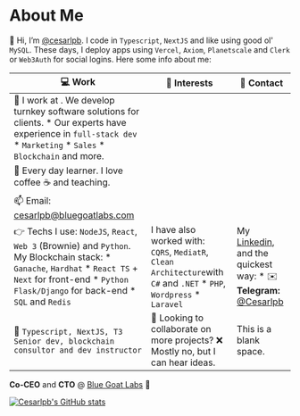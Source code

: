# About Me 
👋 Hi, I’m [@cesarlpb](https://github.com/cesarlpb). I code in `Typescript`, `NextJS` and like using good ol' `MySQL`. These days, I deploy apps using `Vercel`, `Axiom`, `Planetscale` and `Clerk` or `Web3Auth` for social logins. Here some info about me:

| 💻 Work | 🐶 Interests| 📱 Contact
|---|---|---|
| 🐐 I work at . We develop turnkey software solutions for clients. * Our experts have experience in `full-stack dev` * `Marketing` * `Sales` * `Blockchain` and more. 
| 👀 Every day learner. I love coffee ☕ and teaching. 
| 📫 Email: <cesarlpb@bluegoatlabs.com> |
| 👉 Techs I use: `NodeJS`, `React`, `Web 3` (Brownie) and `Python`. My Blockchain stack: * `Ganache`, `Hardhat` * `React TS` + `Next` for front-end * `Python` `Flask/Django` for back-end * `SQL` and `Redis` | I have also worked with: `CQRS`, `MediatR`, `Clean Architecture`with `C#` and `.NET` * `PHP`, `Wordpress` * `Laravel` | My [Linkedin](https://www.linkedin.com/in/cesarlpb89/), and the quickest way: * ✉️ **Telegram:** [@Cesarlpb](https://t.me/cesarlpb) | 
| 🤖 `Typescript, NextJS, T3 Senior dev, blockchain consultor and dev instructor` | 🧐 Looking to collaborate on more projects? ❌ Mostly no, but I can hear ideas. | This is a blank space. |

**Co-CEO** and **CTO** @ [Blue Goat Labs](https://www.bluegoatlabs.com) 🐐

[![Cesarlpb's GitHub stats](https://github-readme-stats.vercel.app/api?username=cesarlpb&count_private=true&show_icons=true&theme=dark)](https://github.com/cesarlpb)
